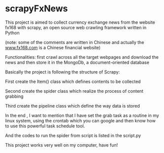 scrapyFxNews
============

This project is aimed to collect currency exchange news from the website fx168 with scrapy, 
an open source web crawling framework written in Python

(note: some of the comments are written in Chinese and actually the www.fx168.com is a Chinese financial website)

Functionalities: first crawl across all the target webpages and download the news and then store it in the
MongoDb, a document-oriented database

Basically the project is following the structure of Scrapy:

First create the Item() class which defines contents to be collected

Second create the spider class which realize the process of content grabbing

Third create the pipeline class which define the way data is stored

In the end , I want to mention that I have set the grab task as a routine in my linux system, using the crontab
which you can google and then know  how to use this powerful task schedule tool.

And the codes to run the spider from script is listed in the script.py

This project works very well on my computer, have fun!

